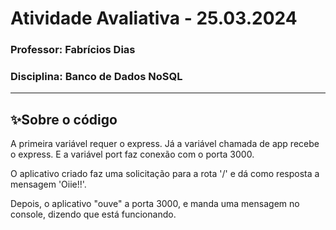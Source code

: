 <h1>Atividade Avaliativa - 25.03.2024</h2>
<h3>Professor: Fabrícios Dias</h3>
<h3>Disciplina: Banco de Dados NoSQL</h3>

<hr>

<h2>✨Sobre o código</h2>
  
  A primeira variável requer o express. Já a variável chamada de app recebe o express. E a variável port faz conexão com o porta 3000.

  O aplicativo criado faz uma solicitação para a rota '/' e dá como resposta a mensagem 'Oiie!!'. 

  Depois, o aplicativo "ouve" a porta 3000, e manda uma mensagem no console, dizendo que está funcionando.
